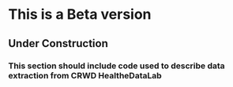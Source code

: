 # This is a Beta version

## Under Construction

### This section should include code used to  describe data extraction from CRWD HealtheDataLab
